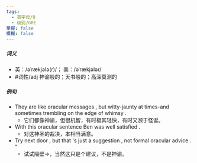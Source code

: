 ```yaml
---
tags:
  - 首字母/O
  - 级别/GRE
掌握: false
模糊: false
---
```

##### 词义
- 英：/əˈrækjələ(r)/； 美：/əˈrækjələr/
- #词性/adj  神谕般的；天书般的；高深莫测的
##### 例句
- They are like oracular messages , but witty-jaunty at times-and sometimes trembling on the edge of whimsy .
	- 它们都像神谕，但很机智，有时极其轻快，有时又濒于怪诞。
- With this oracular sentence Ben was well satisfied .
	- 对这神圣的裁决，本相当满意。
- Try next door , but that 's just a suggestion , not formal oracular advice . "
	- 试试隔壁→，当然这只是个建议，不是神谕。
